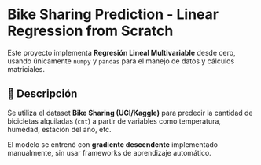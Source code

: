 # Bike Sharing Prediction - Linear Regression from Scratch

Este proyecto implementa **Regresión Lineal Multivariable** desde cero, usando únicamente
`numpy` y `pandas` para el manejo de datos y cálculos matriciales.

## 📌 Descripción
Se utiliza el dataset **Bike Sharing (UCI/Kaggle)** para predecir la cantidad de bicicletas
alquiladas (`cnt`) a partir de variables como temperatura, humedad, estación del año, etc.

El modelo se entrenó con **gradiente descendente** implementado manualmente, sin usar frameworks de aprendizaje automático.

